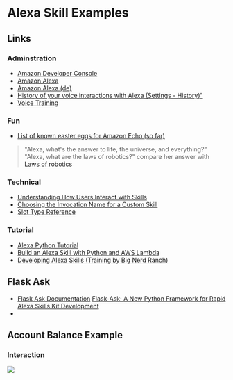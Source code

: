 # Alexa Skill Examples

## Links
### Adminstration
* <a href="https://developer.amazon.com" target="_blank">Amazon Developer Console</a>
* <a href="https://alexa.amazon.com" target="_blank">Amazon Alexa</a>
* <a href="https://alexa.amazon.de" target="_blank">Amazon Alexa (de)</a>
* <a href="https://alexa.amazon.de/spa/index.html?#settings/dialogs" target="_blank">History of your voice interactions with Alexa (Settings - History)"</a>
* <a href="https://www.amazon.com/gp/help/customer/display.html?nodeId=201601940" target="_blank">Voice Training</a>

### Fun
* <a href="https://www.reddit.com/r/amazonecho/comments/2v15fx/list_of_known_easter_eggs_for_amazon_echo_so_far" target="_blank">List of known easter eggs for Amazon Echo (so far)</a>
> "Alexa, what's the answer to life, the universe, and everything?"
> "Alexa, what are the laws of robotics?" compare her answer with <a href="https://en.wikipedia.org/wiki/Laws_of_robotics">Laws of robotics<a>

### Technical
* <a href="https://developer.amazon.com/public/solutions/alexa/alexa-skills-kit/docs/understanding-how-users-interact-with-skills#understanding-how-users-interact-with-skills" target="_blank">Understanding How Users Interact with Skills</a>
* <a href="https://developer.amazon.com/public/solutions/alexa/alexa-skills-kit/docs/choosing-the-invocation-name-for-an-alexa-skill#choosing-the-invocation-name-for-a-custom-skill" target="_blank">Choosing the Invocation Name for a Custom Skill</a>
* <a href="https://developer.amazon.com/public/solutions/alexa/alexa-skills-kit/docs/built-in-intent-ref/slot-type-reference#slot-type-reference" target="_blank">Slot Type Reference</a>

### Tutorial
* <a href="https://developer.amazon.com/de/alexa-skills-kit/alexa-skill-quick-start-tutorial" target="_blank">Alexa Python Tutorial</a>
* <a href="http://moduscreate.com/build-an-alexa-skill-with-python-and-aws-lambda" target="_blank">Build an Alexa Skill with Python and AWS Lambda</a>
* <a href="https://developer.amazon.com/de/alexa-skills-kit/big-nerd-ranch" target="_blank">Developing Alexa Skills (Training by Big Nerd Ranch)</a>

## Flask Ask
* <a href="https://flask-ask.readthedocs.io/en/latest" target="_blank">Flask Ask Documentation</a>
[Flask-Ask: A New Python Framework for Rapid Alexa Skills Kit Development](https://developer.amazon.com/de/blogs/post/tx14r0iyygh3skt/flask-ask:-a-new-python-framework-for-rapid-alexa-skills-kit-development{:target="_blank"})
*

## Account Balance Example
### Interaction
<img src="https://rawgithub.com/marcsauter/alexa-skill-examples/master/images/interaction.svg">
